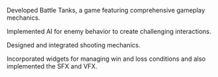 Developed Battle Tanks, a game featuring comprehensive
gameplay mechanics.

Implemented AI for enemy behavior to create challenging
interactions.

Designed and integrated shooting mechanics.

Incorporated widgets for managing win and loss conditions
and also implemented the SFX and VFX.
